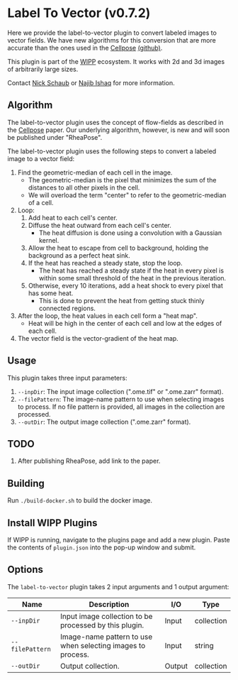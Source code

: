 # Label To Vector (v0.7.2)

Here we provide the label-to-vector plugin to convert labeled images to vector fields.
We have new algorithms for this conversion that are more accurate than the ones used in the [Cellpose](https://www.nature.com/articles/s41592-020-01018-x.epdf?sharing_token=yrCA1mB-y9TR8-RC8w_CPdRgN0jAjWel9jnR3ZoTv0Ms-A3TbUG5N7s_6d3I7lMImMDE6cyl-17ubiknffX50r-dX1un0XSIQ2PGYWsCV1du16fIaipcHNxste8FMByEL75Ek_S2_UEVkSk7lCFllWEVogGWJwmQkBC9uKq9UEA%3D) [(github)](https://github.com/MouseLand/cellpose).

This plugin is part of the [WIPP](https://isg.nist.gov/deepzoomweb/software/wipp) ecosystem.
It works with 2d and 3d images of arbitrarily large sizes.

Contact [Nick Schaub](mailto:nick.schaub@nih.gov) or [Najib Ishaq](mailto:najib.ishaq@nih.gov) for more information.

## Algorithm

The label-to-vector plugin uses the concept of flow-fields as described in the [Cellpose](https://www.nature.com/articles/s41592-020-01018-x.epdf?sharing_token=yrCA1mB-y9TR8-RC8w_CPdRgN0jAjWel9jnR3ZoTv0Ms-A3TbUG5N7s_6d3I7lMImMDE6cyl-17ubiknffX50r-dX1un0XSIQ2PGYWsCV1du16fIaipcHNxste8FMByEL75Ek_S2_UEVkSk7lCFllWEVogGWJwmQkBC9uKq9UEA%3D) paper.
Our underlying algorithm, however, is new and will soon be published under "RheaPose".

The label-to-vector plugin uses the following steps to convert a labeled image to a vector field:

1. Find the geometric-median of each cell in the image.
   - The geometric-median is the pixel that minimizes the sum of the distances to all other pixels in the cell.
   - We will overload the term "center" to refer to the geometric-median of a cell.
2. Loop:
   1. Add heat to each cell's center.
   2. Diffuse the heat outward from each cell's center.
      - The heat diffusion is done using a convolution with a Gaussian kernel.
   3. Allow the heat to escape from cell to background, holding the background as a perfect heat sink.
   4. If the heat has reached a steady state, stop the loop.
      - The heat has reached a steady state if the heat in every pixel is within some small threshold of the heat in the previous iteration.
   5. Otherwise, every 10 iterations, add a heat shock to every pixel that has some heat.
      - This is done to prevent the heat from getting stuck thinly connected regions.
3. After the loop, the heat values in each cell form a "heat map".
   - Heat will be high in the center of each cell and low at the edges of each cell.
4. The vector field is the vector-gradient of the heat map.

## Usage

This plugin takes three input parameters:

1. `--inpDir`: The input image collection (".ome.tif" or ".ome.zarr" format).
2. `--filePattern`: The image-name pattern to use when selecting images to process. If no file pattern is provided, all images in the collection are processed.
3. `--outDir`: The output image collection (".ome.zarr" format).

## TODO

1. After publishing RheaPose, add link to the paper.

## Building

Run `./build-docker.sh` to build the docker image.

## Install WIPP Plugins

If WIPP is running, navigate to the plugins page and add a new plugin.
Paste the contents of `plugin.json` into the pop-up window and submit.

## Options

The `label-to-vector` plugin takes 2 input arguments and 1 output argument:

| Name            | Description                                                 | I/O    | Type       |
| --------------- | ----------------------------------------------------------- | ------ | ---------- |
| `--inpDir`      | Input image collection to be processed by this plugin.      | Input  | collection |
| `--filePattern` | Image-name pattern to use when selecting images to process. | Input  | string     |
| `--outDir`      | Output collection.                                          | Output | collection |
